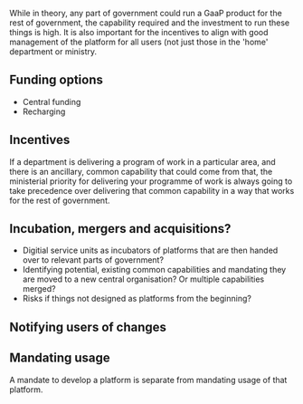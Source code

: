 <!-- TITLE: Governence, operations and funding -->
<!-- SUBTITLE: A quick summary of Governence -->

While in theory, any part of government could run a GaaP product for the rest of government, the capability required and the investment to run these things is high. It is also important for the incentives to align with good management of the platform for all users (not just those in the 'home' department or ministry.

## Funding options

* Central funding
* Recharging

## Incentives

If a department is delivering a program of work in a particular area, and there is an ancillary, common capability that could come from that, the ministerial priority for delivering your programme of work is always going to take precedence over delivering that common capability in a way that works for the rest of government.

## Incubation, mergers and acquisitions?

* Digitial service units as incubators of platforms that are then handed over to relevant parts of government?
* Identifying potential, existing common capabilities and mandating they are moved to a new central organisation? Or multiple capabilities merged?
* Risks if things not designed as platforms from the beginning?


## Notifying users of changes

## Mandating usage

A mandate to develop a platform is separate from mandating usage of that platform.
